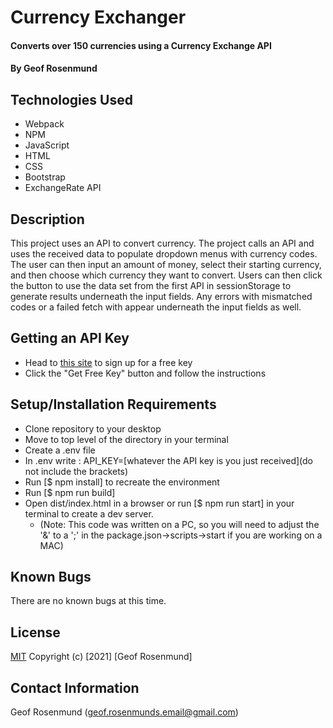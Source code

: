 # Currency Exchanger

#### Converts over 150 currencies using a Currency Exchange API

#### By Geof Rosenmund   

## Technologies Used

* Webpack
* NPM
* JavaScript
* HTML
* CSS
* Bootstrap
* ExchangeRate API

## Description

This project uses an API to convert currency. The project calls an API and uses the received data to populate dropdown menus with currency codes. The user can then input an amount of money, select their starting currency, and then choose which currency they want to convert. Users can then click the button to use the data set from the first API in sessionStorage to generate results underneath the input fields. Any errors with mismatched codes or a failed fetch with appear underneath the input fields as well.   

## Getting an API Key

* Head to [this site](https://www.exchangerate-api.com/) to sign up for a free key
* Click the "Get Free Key" button and follow the instructions

## Setup/Installation Requirements

* Clone repository to your desktop
* Move to top level of the directory in your terminal
* Create a .env file
* In .env write : API_KEY=[whatever the API key is you just received](do not include the brackets)
* Run [$ npm install] to recreate the environment
* Run [$ npm run build]
* Open dist/index.html in a browser or run [$ npm run start] in your terminal to create a dev server.
  * (Note: This code was written on a PC, so you will need to adjust the '&' to a ';' in the package.json->scripts->start if you are working on a MAC)

## Known Bugs

There are no known bugs at this time.

## License
[MIT](https://opensource.org/licenses/MIT)
Copyright (c) [2021] [Geof Rosenmund]

## Contact Information
Geof Rosenmund (geof.rosenmunds.email@gmail.com)